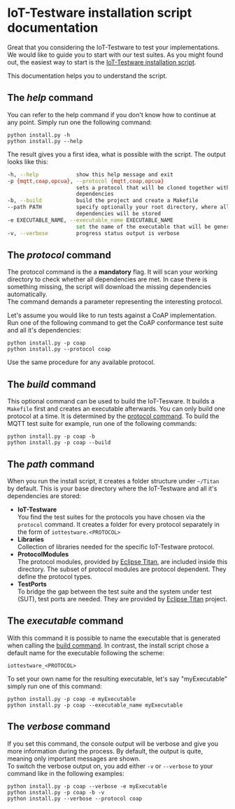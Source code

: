 # IoT-Testware installation script documentation
Great that you considering the IoT-Testware to test your implementations. We would like to guide you to start with our test suites.
As you might found out, the easiest way to start is the [IoT-Testware installation script](https://github.com/eclipse/iottestware/blob/master/install.py).

This documentation helps you to understand the script.

## The **_help_** command
You can refer to the help command if you don't know how to continue at any point.
Simply run one the following command:

``` python install.py -h ```  
``` python install.py --help ```

The result gives you a first idea, what is possible with the script. The output looks like this:

```bash
-h, --help            show this help message and exit
-p {mqtt,coap,opcua}, --protocol {mqtt,coap,opcua}
                      sets a protocol that will be cloned together with its
                      dependencies
-b, --build           build the project and create a Makefile
--path PATH           specify optionally your root directory, where all
                      dependencies will be stored
-e EXECUTABLE_NAME, --executable_name EXECUTABLE_NAME
                      set the name of the executable that will be generated
-v, --verbose         progress status output is verbose
```

## The **_protocol_** command
The protocol command is the a **mandatory** flag. It will scan your working directory to check whether all dependencies are met. In case there is something missing, the script will download the missing dependencies automatically.  
The command demands a parameter representing the interesting protocol.

Let's assume you would like to run tests against a CoAP implementation. Run one of the following command to get the CoAP conformance test suite and all it's dependencies:

```
python install.py -p coap
python install.py --protocol coap
```

Use the same procedure for any available protocol.

## The **_build_** command
This optional command can be used to build the IoT-Tesware. It builds a ```Makefile``` first and creates an executable afterwards. You can only build one protocol at a time. It is determined by the [protocol command](https://github.com/eclipse/iottestware/tree/master/docs/install_script.md#the-protocol-command).
To build the MQTT test suite for example, run one of the following commands:

```
python install.py -p coap -b
python install.py -p coap --build
```

## The **_path_** command
When you run the install script, it creates a folder structure under ```~/Titan``` by default. This is your base directory where the IoT-Testware and all it's dependencies are stored:
* **IoT-Testware**  
  You find the test suites for the protocols you have chosen via the ```protocol``` command. It creates a folder for every protocol separately in the form of ```iottestware.<PROTOCOL>```
* **Libraries**  
  Collection of libraries needed for the specific IoT-Testware protocol.
* **ProtocolModules**  
  The protocol modules, provided by [Eclipse Titan](https://projects.eclipse.org/projects/tools.titan/developer), are included inside this directory. The subset of protocol modules are protocol dependent. They define the protocol types.
* **TestPorts**  
  To bridge the gap between the test suite and the system under test (SUT), test ports are needed. They are provided by [Eclipse Titan](https://projects.eclipse.org/projects/tools.titan/developer) project.

## The **_executable_** command
With this command it is possible to name the executable that is generated when calling the [build command](https://github.com/eclipse/iottestware/tree/master/docs/install_script.md#the-build-command). In contrast, the install script chose a default name for the executable following the scheme:  

```
iottestware_<PROTOCOL>
```

To set your own name for the resulting executable, let's say "myExecutable" simply run one of this command:

```
python install.py -p coap -e myExecutable  
python install.py -p coap --executable_name myExecutable
```

## The **_verbose_** command
If you set this command, the console output will be verbose and give you more information during the process. By default, the output is quite, meaning only important messages are shown.  
To switch the verbose output on, you add either ``` -v ``` or ``` --verbose ``` to your command like in the following examples:

```
python install.py -p coap --verbose -e myExecutable  
python install.py -p coap -b -v
python install.py --verbose --protocol coap
```
